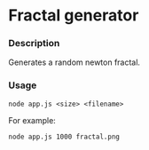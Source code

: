 # Fractal generator

### Description
Generates a random newton fractal.

### Usage
```
node app.js <size> <filename>
```
For example:
```
node app.js 1000 fractal.png
```
